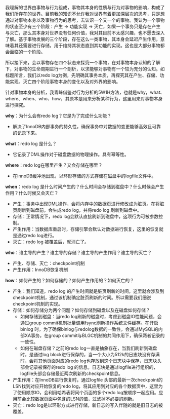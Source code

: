 

​		我理解的世界由事物与行为组成，事物其本身的性质与行为对事物的影响，构成了我们所存在的世界。目前我的知识不允许我对世界有着更加深层次的思考，只是想通过对事物本身以及事物行为的思考，去认识一个又一个的事物。我认为一个事物的状态至少有三个阶段：产生 -> 功能实现 -> 灭亡，如果一个事务只是存在产生与灭亡，那么其本身对世界没有任何价值，我对其目前不太感兴趣，也不愿去深入了解。基于事物发展的三个阶段，存在这么一类事物，其本身会延迟产生作用，意味着其还需要进行存储，用于维持其状态直到其功能的实现。这也是大部分事物都会面临的一个阶段。

​		所以接下来，会以事物存在四个状态来探究一个事物，在对事物本身认知的了解下，对事物的生命周期进行一个剖析，以求能够对事物有一个较为充分的认知。如标题所言，我们以redo log为例，先明确其事务本质，再探究其在产生、存储、功能实现、灭亡四个阶段事物本身的变化以及对外界的影响。

​		针对事物本身的分析，我青睐借鉴对行为分析的5W1H方法，也就是why，what、where、when、who、how，其原本是用来分析某种行为，这里用来对事物本身进行探究。

**why**：为什么会有redo log？它是为了完成什么功能？

- 解决了InnoDB内部事务的持久性，确保事务中对数据的变更能够高效且可靠的记录下来。

**what**：redo log 是什么？

- 它记录了DML操作对于磁盘数据的物理操作。具有幂等性。

**where**：redo log在哪里产生？又会存储在哪里？

- 在InnoDB缓冲池出现，以环形存储的方式存储在磁盘中的logfile文件中。

**when**：redo log 是什么时间产生的？什么时间会存储到磁盘中？什么时候会产生作用？什么时候又会灭亡？

- 产生：事务中出现DML操作，会将内存中的数据页进行修改成为脏页。在将脏页刷新到磁盘前，会生成redo log，并将redo log 刷新到磁盘中。
- 存储：正常情况下，redo log会默认直接刷新到磁盘中，这项行为可被参数控制。
- 产生作用：当数据库重启时，存储引擎会默认对数据进行恢复，这里的恢复就是通过redo log进行。
- 灭亡：redo log 被覆盖后，就消亡了。

**who**：谁主导的产生？谁主导的存储？谁主导的产生作用？谁主导的灭亡？

- 产生、存储、灭亡：checkpoint机制
- 产生作用：InnoDB恢复机制

**how**：如何产生的？如何存储的？如何产生作用的？如何灭亡的？

- 产生：我们知道，redo log 的产生时间就是脏页刷新的时间，这里就会涉及到checkpoint机制，通过该机制确定脏页刷新的时间。所以需要我们细说checkpoint机制的实现。
- 存储：如何存储分为两个问题？如何存储到磁盘以及在磁盘如何存储？
  - 如何存储到磁盘：当redo log刷新的磁盘时，考虑到磁盘IO性能问题，会通过group commit机制批量调用fsync刷新操作系统文件缓存。在开启binlog 时，为了确保binlog与redolog数据的一致性，会通过MySQL的内部XA事务，在group commit与BLGC机制的共同作用下，确保两者记录的一致性。
  - 如何在磁盘存储？之前的redo log一直是抽象存在，当我们刷新到磁盘时，是通过log block进行保存的，当一个大小为512k的日志块没有存满时，会将其他页面对应的redo log也存放到这个日志块中保存，日志块头部会记录被保存的redo log 的信息。日志块是通过logfile进行组织的，logfile头部会存储最近两次刷新的checkpoint信息。
- 产生作用：在InnoDB进行恢复时，通过logfile 头部的最新一次checkpoint的LSN找到对应开始恢复的redo log，将其应用到对应的各个数据页中，这里为了使用顺序IO，会利用哈希表将同个页面的多个redo log按顺序一起应用。应用前会比较数据页面中包含的LSN的值，过滤掉不必要的刷新。
- 灭亡：redo log是以环形方式进行存储，新日志的写入伴随的就是旧日志的被覆盖。

